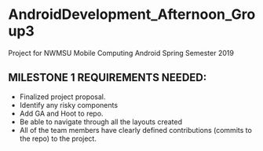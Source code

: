 # AndroidDevelopment_Afternoon_Group3
Project for NWMSU Mobile Computing Android Spring Semester 2019

## MILESTONE 1 REQUIREMENTS NEEDED:
* Finalized project proposal.
* Identify any risky components 
* Add GA and Hoot to repo.
* Be able to navigate through all the layouts created
* All of the team members have clearly defined contributions (commits to the repo) to the project.  
